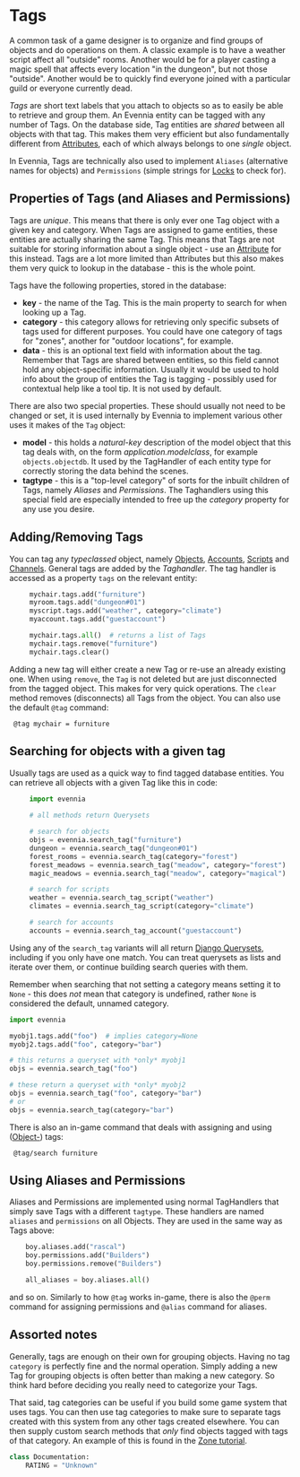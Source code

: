 # Tags


A common task of a game designer is to organize and find groups of objects and do operations on them. A classic example is to have a weather script affect all "outside" rooms. Another would be for a player casting a magic spell that affects every location "in the dungeon", but not those "outside". Another would be to quickly find everyone joined with a particular guild or everyone currently dead. 

*Tags* are short text labels that you attach to objects so as to easily be able to retrieve and group them. An Evennia entity can be tagged with any number of Tags. On the database side, Tag entities are *shared* between all objects with that tag. This makes them very efficient but also fundamentally different from [Attributes](../attributes/Attributes), each of which always belongs to one *single* object. 

In Evennia, Tags are technically also used to implement `Aliases` (alternative names for objects) and `Permissions` (simple strings for [Locks](../locks/Locks) to check for). 


## Properties of Tags (and Aliases and Permissions)

Tags are *unique*. This means that there is only ever one Tag object with a given key and category. When Tags are assigned to game entities, these entities are actually sharing the same Tag. This means that Tags are not suitable for storing information about a single object - use an [Attribute](../attributes/Attributes) for this instead. Tags are a lot more limited than Attributes but this also makes them very quick to lookup in the database - this is the whole point.

Tags have the following properties, stored in the database:

- **key** - the name of the Tag. This is the main property to search for when looking up a Tag.
- **category** - this category allows for retrieving only specific subsets of tags used for different purposes. You could have one category of tags for "zones", another for "outdoor locations", for example.
- **data** - this is an optional text field with information about the tag. Remember that Tags are shared between entities, so this field cannot hold any object-specific information. Usually it would be used to hold info about the group of entities the Tag is tagging - possibly used for contextual help like a tool tip. It is not used by default.

There are also two special properties. These should usually not need to be changed or set, it is used internally by Evennia to implement various other uses it makes of the `Tag` object:
- **model** - this holds a *natural-key* description of the model object that this tag deals with, on the form *application.modelclass*, for example `objects.objectdb`. It used by the TagHandler of each entity type for correctly storing the data behind the  scenes. 
- **tagtype** - this is a "top-level category" of sorts for the inbuilt children of Tags, namely *Aliases* and *Permissions*. The Taghandlers using this special field are especially intended to free up the *category* property for any use you desire. 

## Adding/Removing Tags

You can tag any *typeclassed* object, namely [Objects](../objects/Objects), [Accounts](../accounts/Accounts), [Scripts](../scripts/Scripts) and [Channels](../channels/channels). General tags are added by the *Taghandler*.  The tag handler is accessed as a property `tags` on the relevant entity: 

```python
     mychair.tags.add("furniture")
     myroom.tags.add("dungeon#01")
     myscript.tags.add("weather", category="climate")
     myaccount.tags.add("guestaccount")

     mychair.tags.all()  # returns a list of Tags
     mychair.tags.remove("furniture") 
     mychair.tags.clear()    
```

Adding a new tag will either create a new Tag or re-use an already existing one. When using `remove`, the `Tag` is not deleted but are just disconnected from the tagged object. This makes for very quick operations. The `clear` method removes (disconnects) all Tags from the object. You can also use the default `@tag` command: 

     @tag mychair = furniture

## Searching for objects with a given tag

Usually tags are used as a quick way to find tagged database entities. You can retrieve all objects with a given Tag like this in code: 

```python
     import evennia
     
     # all methods return Querysets

     # search for objects 
     objs = evennia.search_tag("furniture")
     dungeon = evennia.search_tag("dungeon#01")
     forest_rooms = evennia.search_tag(category="forest") 
     forest_meadows = evennia.search_tag("meadow", category="forest")
     magic_meadows = evennia.search_tag("meadow", category="magical")

     # search for scripts
     weather = evennia.search_tag_script("weather")
     climates = evennia.search_tag_script(category="climate")

     # search for accounts
     accounts = evennia.search_tag_account("guestaccount")          
```

Using any of the `search_tag` variants will all return [Django Querysets](https://docs.djangoproject.com/en/2.1/ref/models/querysets/), including if you only have one match. You can treat querysets as lists and iterate over them, or continue building search queries with them. 

Remember when searching that not setting a category means setting it to `None` - this does *not* mean that category is undefined, rather `None` is considered the default, unnamed category. 

```python
import evennia 

myobj1.tags.add("foo")  # implies category=None
myobj2.tags.add("foo", category="bar")

# this returns a queryset with *only* myobj1 
objs = evennia.search_tag("foo")

# these return a queryset with *only* myobj2
objs = evennia.search_tag("foo", category="bar")
# or
objs = evennia.search_tag(category="bar")

```



There is also an in-game command that deals with assigning and using ([Object-](../objects/Objects)) tags:

     @tag/search furniture

## Using Aliases and Permissions

Aliases and Permissions are implemented using normal TagHandlers that simply save Tags with a different `tagtype`. These handlers are named `aliases` and `permissions` on all Objects. They are used in the same way as Tags above:

```python
    boy.aliases.add("rascal")
    boy.permissions.add("Builders")
    boy.permissions.remove("Builders")

    all_aliases = boy.aliases.all()
```

and so on. Similarly to how `@tag` works in-game, there is also the `@perm` command for assigning permissions and `@alias` command for aliases. 

## Assorted notes

Generally, tags are enough on their own for grouping objects. Having no tag `category` is perfectly fine and the normal operation. Simply adding a new Tag for grouping objects is often better than making a new category. So think hard before deciding you really need to categorize your Tags. 

That said, tag categories can be useful if you build some game system that uses tags. You can then use tag categories to make sure to separate tags created with this system from any other tags created elsewhere. You can then supply custom search methods that *only* find objects tagged with tags of that category. An example of this 
is found in the [Zone tutorial](../../../tutorials_and_examples/rooms/Zones). 

```python
class Documentation:
    RATING = "Unknown"
```